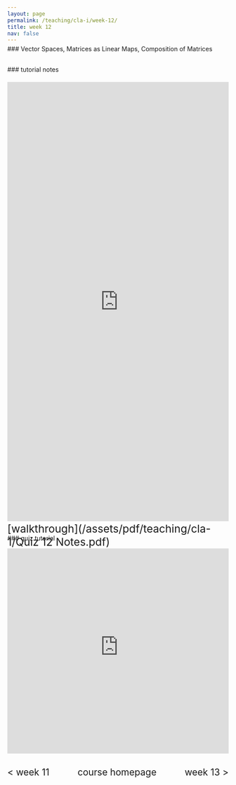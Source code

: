 ```yaml
---
layout: page
permalink: /teaching/cla-i/week-12/
title: week 12  
nav: false
---
```

<div style="margin-top: -10px;"></div>
### Vector Spaces, Matrices as Linear Maps, Composition of Matrices

<div style="margin-top: 30px;"></div>
### tutorial notes
<div style="margin-top: 20px;"></div>

<iframe scrolling="auto" 
    src="https://drive.google.com/viewerng/viewer?embedded=true&url=elshenawyom.github.io/assets/pdf/teaching/cla-1/Tutorial 12 - CLA (I).pdf" 
    style="width: 100%; height: 1000px;" 
    frameborder="0">
</iframe>

<div style="margin-top: 30px;"></div>
### quiz tutorial
<div style="margin-top: -45px;"></div>
<span style="float:right; font-size: 1.75em;">  [walkthrough](/assets/pdf/teaching/cla-1/Quiz 12 Notes.pdf)</span>
<br> 
<div style="margin-top: 30px;"></div>

<iframe 
    class="rounded z-depth-1" 
    zoomable="true" 
    style="width: 100%; height: 350pt;" 
    src="https://www.youtube-nocookie.com/embed/videoseries?si=mFeE9VHNMmCNq74Y&amp;list=PL5nC3GggzQpNOfN7Gbf_kIJfvIh4yMc9y" 
    title="YouTube video player" 
    frameborder="0" 
    allow="accelerometer; autoplay; clipboard-write; encrypted-media; gyroscope; picture-in-picture; web-share" 
    referrerpolicy="strict-origin-when-cross-origin" 
    allowfullscreen>
</iframe>
<div style="margin-top: 30px;"></div>

<div style="display: flex; justify-content: space-between; align-items: center;">
  <a href="/teaching/cla-i/week-11/" style="font-size: 1.5em; text-decoration: none;"> < week 11</a>
  <a href="/teaching/cla-i/" style="font-size: 1.5em; text-decoration: none; text-align: center;"> course homepage </a>
  <a href="/teaching/cla-i/week-13/" style="font-size: 1.5em; text-decoration: none; text-align: right;"> week 13 > </a>
</div>


<br>
<br>
